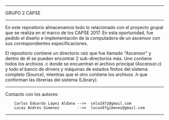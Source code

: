 *******************************************************************************************************

GRUPO 2 CAPSE

*******************************************************************************************************

En este repositorio almacenamos todo lo relacionado con el proyecto grupal que se realiza en el marco
de los CAPSE 2017. En esta oportunidad, fue pedido el diseño e implementación de la computadora de un 
ascensor con sus correspondientes especificaciones.

El repositorio contiene un directorio raíz que fue llamado "Ascensor" y dentro de él se pueden encontrar
2 sub-directorios más. Uno contiene todos los archivos .c donde se encuentran el archivo principal 
(Ascensor.c) y todo el banco de drivers y máquinas de estados finitos del sistema completo (Source),
mientras que el otro contiene los archivos .h que conforman las librerias del sistema (Library). 

********************************************************************************************************

Contacto con los autores:

        Carlos Eduardo López Aldana -->>  cela1972@gmail.com
        Lucas Andres Gimenez        -->>  lucas07gimenez@gmail.com

********************************************************************************************************
